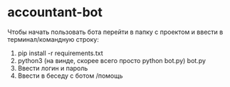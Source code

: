 # accountant-bot
Чтобы начать пользовать бота перейти в папку с проектом и ввести в терминал/командную строку:
  1. pip install -r requirements.txt
  2. python3 (на винде, скорее всего просто python bot.py) bot.py
  3. Ввести логин и пароль
  4. Ввести в беседу с ботом /помощь
